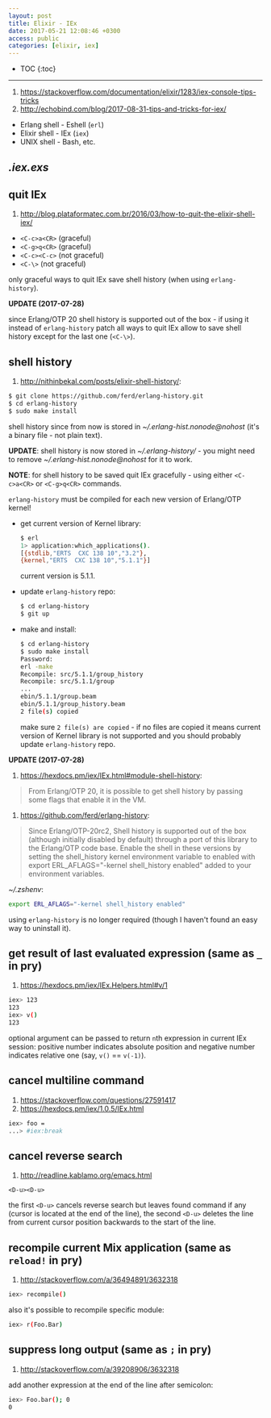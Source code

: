 ```yaml
---
layout: post
title: Elixir - IEx
date: 2017-05-21 12:08:46 +0300
access: public
categories: [elixir, iex]
---
```


<!-- more -->

* TOC
{:toc}
<hr>

1. <https://stackoverflow.com/documentation/elixir/1283/iex-console-tips-tricks>
2. <http://echobind.com/blog/2017-08-31-tips-and-tricks-for-iex/>

- Erlang shell - Eshell (`erl`)
- Elixir shell - IEx (`iex`)
- UNIX shell - Bash, etc.

## _.iex.exs_



## quit IEx

1. <http://blog.plataformatec.com.br/2016/03/how-to-quit-the-elixir-shell-iex/>

- `<C-c>a<CR>` (graceful)
- `<C-g>q<CR>` (graceful)
- `<C-c><C-c>` (not graceful)
- `<C-\>` (not graceful)

only graceful ways to quit IEx save shell history (when using `erlang-history`).

**UPDATE (2017-07-28)**

since Erlang/OTP 20 shell history is supported out of the box - if using it
instead of `erlang-history` patch all ways to quit IEx allow to save shell
history except for the last one (`<C-\>`).

## shell history

1. <http://nithinbekal.com/posts/elixir-shell-history/>:

```sh
$ git clone https://github.com/ferd/erlang-history.git
$ cd erlang-history
$ sudo make install
```

shell history since from now is stored in _~/.erlang-hist.nonode@nohost_
(it's a binary file - not plain text).

**UPDATE**: shell history is now stored in _~/.erlang-history/_ - you might
            need to remove _~/.erlang-hist.nonode@nohost_ for it to work.

**NOTE**: for shell history to be saved quit IEx gracefully -
          using either `<C-c>a<CR>` or `<C-g>q<CR>` commands.

`erlang-history` must be compiled for each new version of Erlang/OTP kernel!

- get current version of Kernel library:

  ```sh
  $ erl
  1> application:which_applications().
  [{stdlib,"ERTS  CXC 138 10","3.2"},
  {kernel,"ERTS  CXC 138 10","5.1.1"}]
  ```
  current version is 5.1.1.

- update `erlang-history` repo:

  ```sh
  $ cd erlang-history
  $ git up
  ```

- make and install:

  ```sh
  $ cd erlang-history
  $ sudo make install
  Password:
  erl -make
  Recompile: src/5.1.1/group_history
  Recompile: src/5.1.1/group
  ...
  ebin/5.1.1/group.beam
  ebin/5.1.1/group_history.beam
  2 file(s) copied
  ```

  make sure `2 file(s) are copied` - if no files are copied it means
  current version of Kernel library is not supported and you should
  probably update `erlang-history` repo.

**UPDATE (2017-07-28)**

1. <https://hexdocs.pm/iex/IEx.html#module-shell-history>:

> From Erlang/OTP 20, it is possible to get shell history by passing some flags
> that enable it in the VM.

1. <https://github.com/ferd/erlang-history>:

> Since Erlang/OTP-20rc2, Shell history is supported out of the box
> (although initially disabled by default) through a port of this library to
> the Erlang/OTP code base. Enable the shell in these versions by setting the
> shell_history kernel environment variable to enabled with export
> ERL_AFLAGS="-kernel shell_history enabled" added to your environment variables.

_~/.zshenv_:

```zsh
export ERL_AFLAGS="-kernel shell_history enabled"
```

using `erlang-history` is no longer required
(though I haven't found an easy way to uninstall it).

## get result of last evaluated expression (same as `_` in pry)

1. <https://hexdocs.pm/iex/IEx.Helpers.html#v/1>

```sh
iex> 123
123
iex> v()
123
```

optional argument can be passed to return `n`th expression in current
IEx session: positive number indicates absolute position and negative
number indicates relative one (say, `v()` == `v(-1)`).

## cancel multiline command

1. <https://stackoverflow.com/questions/27591417>
2. <https://hexdocs.pm/iex/1.0.5/IEx.html>

```sh
iex> foo =
...> #iex:break
```

## cancel reverse search

1. <http://readline.kablamo.org/emacs.html>

`<D-u><D-u>`

the first `<D-u>` cancels reverse search but leaves found command if
any (cursor is located at the end of the line), the second `<D-u>` deletes
the line from current cursor position backwards to the start of the line.

## recompile current Mix application (same as `reload!` in pry)

1. <http://stackoverflow.com/a/36494891/3632318>

```sh
iex> recompile()
```

also it's possible to recompile specific module:

```sh
iex> r(Foo.Bar)
```

## suppress long output (same as `;` in pry)

1. <http://stackoverflow.com/a/39208906/3632318>

add another expression at the end of the line after semicolon:

```sh
iex> Foo.bar(); 0
0
```
